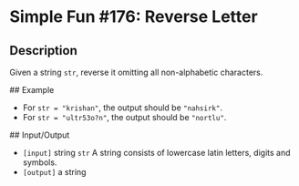 # Simple Fun #176: Reverse Letter

## Description

Given a string `str`, reverse it omitting all non-alphabetic characters.

## Example

* For `str = "krishan"`, the output should be `"nahsirk"`.
* For `str = "ultr53o?n"`, the output should be `"nortlu"`.

## Input/Output

* `[input]` string `str`
A string consists of lowercase latin letters, digits and symbols.
* `[output]` a string
